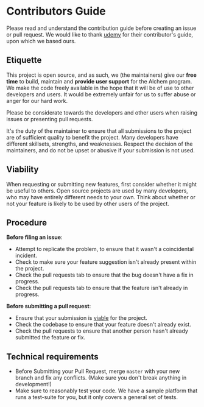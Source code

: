 # Contributors Guide

Please read and understand the contribution guide before creating an issue or pull request. We would like to thank [udemy](https://github.com/nishad/udemy-dl/blob/master/.github/CONTRIBUTING.md) for their contributor's guide, upon which we based ours.

## Etiquette

This project is open source, and as such, we (the maintainers) give our **free time** to build, maintain and **provide user support** for the Alchem program. We make the code freely available in the hope that it will be of use to other developers and users. It would be extremely unfair for us to suffer abuse or anger for our hard work.

Please be considerate towards the developers and other users when raising issues or presenting pull requests.

It's the duty of the maintainer to ensure that all submissions to the project are of sufficient quality to benefit the project. Many developers have different skillsets, strengths, and weaknesses. Respect the decision of the maintainers, and do not be upset or abusive if your submission is not used.

## Viability

When requesting or submitting new features, first consider whether it might be useful to others. Open source projects are used by many developers, who may have entirely different needs to your own. Think about whether or not your feature is likely to be used by other users of the project.

## Procedure

**Before filing an issue**:

- Attempt to replicate the problem, to ensure that it wasn't a coincidental incident.
- Check to make sure your feature suggestion isn't already present within the project.
- Check the pull requests tab to ensure that the bug doesn't have a fix in progress.
- Check the pull requests tab to ensure that the feature isn't already in progress.

**Before submitting a pull request**:

- Ensure that your submission is [viable](#viability) for the project.
- Check the codebase to ensure that your feature doesn't already exist.
- Check the pull requests to ensure that another person hasn't already submitted the feature or fix.

## Technical requirements

- Before Submitting your Pull Request, merge `master` with your new branch and fix any conflicts. (Make sure you don't break anything in development!)
- Make sure to reasonably test your code. We have a sample platform that runs a test-suite for you, but it only covers a general set of tests.
